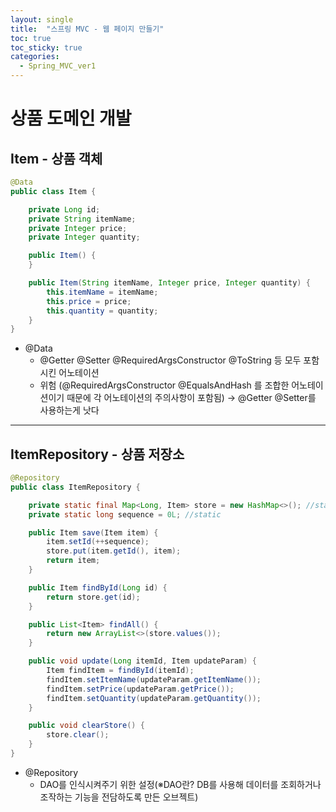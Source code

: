 ```yaml
---
layout: single
title:  "스프링 MVC - 웹 페이지 만들기"
toc: true
toc_sticky: true
categories:
  - Spring_MVC_ver1
---
```


#  상품 도메인 개발



## Item - 상품 객체

```java
@Data
public class Item {

    private Long id;
    private String itemName;
    private Integer price;
    private Integer quantity;

    public Item() {
    }

    public Item(String itemName, Integer price, Integer quantity) {
        this.itemName = itemName;
        this.price = price;
        this.quantity = quantity;
    }
}
```

- @Data
  - @Getter @Setter @RequiredArgsConstructor @ToString 등 모두 포함 시킨 어노테이션
  - 위험 (@RequiredArgsConstructor @EqualsAndHash 를 조합한 어노테이션이기 때문에 각 어노테이션의 주의사항이 포함됨) → @Getter @Setter를 사용하는게 낫다

---



## ItemRepository - 상품 저장소

```java
@Repository
public class ItemRepository {

    private static final Map<Long, Item> store = new HashMap<>(); //static
    private static long sequence = 0L; //static

    public Item save(Item item) {
        item.setId(++sequence);
        store.put(item.getId(), item);
        return item;
    }

    public Item findById(Long id) {
        return store.get(id);
    }

    public List<Item> findAll() {
        return new ArrayList<>(store.values());
    }

    public void update(Long itemId, Item updateParam) {
        Item findItem = findById(itemId);
        findItem.setItemName(updateParam.getItemName());
        findItem.setPrice(updateParam.getPrice());
        findItem.setQuantity(updateParam.getQuantity());
    }

    public void clearStore() {
        store.clear();
    }
}
```

- @Repository
  - DAO를 인식시켜주기 위한 설정(※DAO란? DB를 사용해 데이터를 조회하거나 조작하는 기능을 전담하도록 만든 오브젝트)